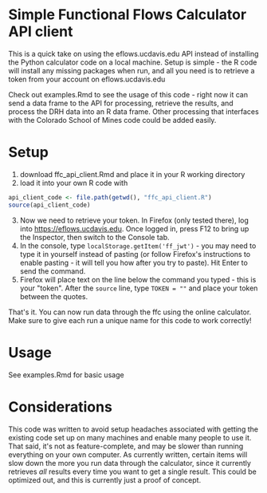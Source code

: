 # Simple Functional Flows Calculator API client
This is a quick take on using the eflows.ucdavis.edu API instead of installing the Python
calculator code on a local machine. Setup is simple - the R code will install any missing
packages when run, and all you need is to retrieve a token from your account on eflows.ucdavis.edu

Check out examples.Rmd to see the usage of this code - right now it can send a data frame to
the API for processing, retrieve the results, and process the DRH data into an R data frame.
Other processing that interfaces with the Colorado School of Mines code could be added easily.

# Setup
1. download ffc_api_client.Rmd and place it in your R working directory
2. load it into your own R code with
```r
api_client_code <- file.path(getwd(), "ffc_api_client.R")
source(api_client_code)
```
3. Now we need to retrieve your token. In Firefox (only tested there), log into https://eflows.ucdavis.edu. Once logged in, press F12 to bring up the Inspector, then switch to the Console tab.
4. In the console, type `localStorage.getItem('ff_jwt')` - you may need to type it in yourself instead of pasting (or follow Firefox's
instructions to enable pasting - it will tell you how after you try to paste). Hit Enter to send the command. 
5. Firefox will place text on the line below the command you typed - this is your "token". After the `source` line, type `TOKEN = ""` and place your token between the quotes.

That's it. You can now run data through the ffc using the online calculator. Make sure to give each run a unique name for this
code to work correctly!

# Usage
See examples.Rmd for basic usage

# Considerations
This code was written to avoid setup headaches associated with getting the existing code set up on many machines and enable many people
to use it. That said, it's not as feature-complete, and may be slower than running everything on your own computer. As currently written,
certain items will slow down the more you run data through the calculator, since it currently retrieves *all* results every time you
want to get a single result. This could be optimized out, and this is currently just a proof of concept.